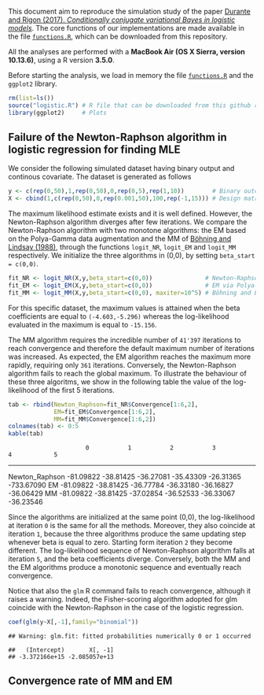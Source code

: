 

This document aim to reproduce the simulation study of the paper [Durante and Rigon (2017). *Conditionally conjugate variational Bayes in logistic models*](https://arxiv.org/abs/1711.06999). The core functions of our implementations are made available in the file [`functions.R`](https://github.com/tommasorigon/logisticVB/blob/master/logistic.R), which can be downloaded from this repository.

All the analyses are performed with a **MacBook Air (OS X Sierra, version 10.13.6)**, using a R version **3.5.0**. 

Before starting the analysis, we load in memory the file [`functions.R`](https://github.com/tommasorigon/logisticVB/blob/master/logistic.R) and the `ggplot2` library.

```r
rm(list=ls())
source("logistic.R") # R file that can be downloaded from this github repository
library(ggplot2)     # Plots
```

## Failure of the Newton-Raphson algorithm in logistic regression for finding MLE

We consider the following simulated dataset having binary output and continous covariate. The dataset is generated as follows

```r
y <- c(rep(0,50),1,rep(0,50),0,rep(0,5),rep(1,10))        # Binary outcomes
X <- cbind(1,c(rep(0,50),0,rep(0.001,50),100,rep(-1,15))) # Design matrix
```

The maximum likelihood estimate exists and it is well defined. However, the Newton-Raphson algorithm diverges after few iterations.  We compare the Newton-Raphson algorithm with two monotone algorithms: the EM based on the Polya-Gamma data augmentation and the MM of [Böhning and Lindsay (1988)](https://link.springer.com/article/10.1007/BF00049423), through the functions `logit_NR`, `logit_EM` and `logit_MM` respectively. We initialize the three algorithms in (0,0), by setting `beta_start = c(0,0)`. 

```r
fit_NR <- logit_NR(X,y,beta_start=c(0,0))               # Newton-Raphson
fit_EM <- logit_EM(X,y,beta_start=c(0,0))               # EM via Polya-gamma
fit_MM <- logit_MM(X,y,beta_start=c(0,0), maxiter=10^5) # Böhning and Lindsay (1988)
```

For this specific dataset, the maximum values is attained when the beta coefficients are equal to `(-4.603,-5.296)` whereas the log-likelihood evaluated in the maximum is equal to `-15.156`.

The MM algorithm requires the incredible number of  `41'397` iterations to reach convergence and therefore  the default maximum number of iterations was increased. As expected, the EM algorithm reaches the maximum more rapidly, requiring only `361` iterations. Conversely, the Newton-Raphson algorithm fails to reach the global maximum. To illustrate the behaviour of these three algoritms, we show in the following table the value of the log-likelihood of the first 5 iterations.


```r
tab <- rbind(Newton_Raphson=fit_NR$Convergence[1:6,2],
             EM=fit_EM$Convergence[1:6,2],
             MM=fit_MM$Convergence[1:6,2])
colnames(tab) <- 0:5
kable(tab)
```

                          0           1           2           3           4            5
---------------  ----------  ----------  ----------  ----------  ----------  -----------
Newton_Raphson    -81.09822   -38.81425   -36.27081   -35.43309   -26.31365   -733.67090
EM                -81.09822   -38.81425   -36.77784   -36.33180   -36.16827    -36.06429
MM                -81.09822   -38.81425   -37.02854   -36.52533   -36.33067    -36.23546

Since the algorithms are initialized at the same point (0,0), the log-likelihood at iteration `0` is the same for all the methods. Moreover, they also coincide at iteration `1`, because the three algorithms produce the same updating step whenever beta is equal to zero. Starting form iteration `2` they become different. The log-likelihood sequence of Newton-Raphson algorithm falls at iteration `5`, and the beta coefficients diverge. Conversely, both the MM and the EM algorithms produce a monotonic sequence and eventually reach convergence.

Notice that also the `glm` R command fails to reach convergence, although it raises a warning. Indeed, the Fisher-scoring algorithm adopted for glm coincide with the Newton-Raphson in the case of the logistic regression. 


```r
coef(glm(y~X[,-1],family="binomial"))
```

```
## Warning: glm.fit: fitted probabilities numerically 0 or 1 occurred
```

```
##   (Intercept)       X[, -1] 
## -3.372166e+15 -2.085057e+13
```

## Convergence rate of MM and EM